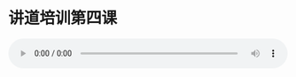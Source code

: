 # 讲道培训第四课

<audio style="width: 100%;" preload="false" controls controlslist="nodownload"><source src="http://file.simai.life/audio/mp3/old/25220.mp3" type="audio/mpeg">Your browser does not support the audio element.</audio>


